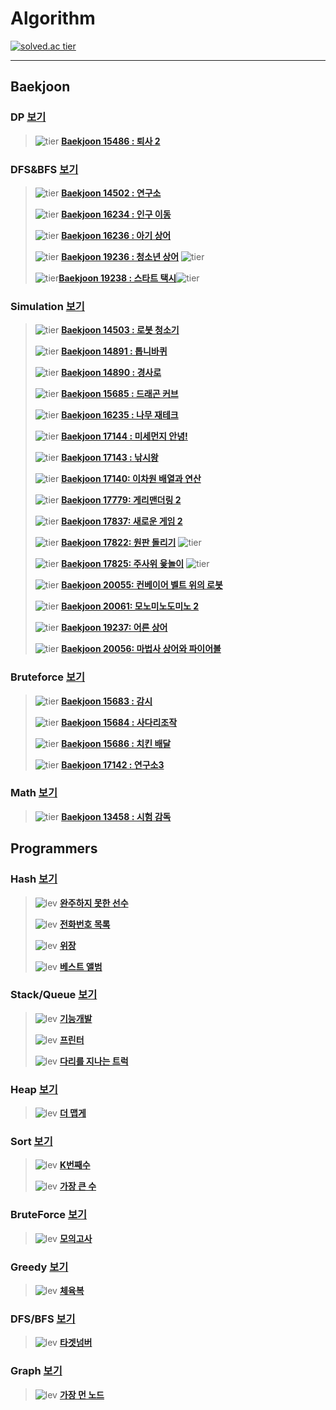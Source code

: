 # Algorithm 

[![solved.ac tier](http://mazassumnida.wtf/api/v2/generate_badge?boj=kek9520)](https://solved.ac/kek9520)

---

## Baekjoon

### DP [보기](src/Baekjoon/DP)

>![tier](https://img.shields.io/badge/Tier-Silver1-silver) **[Baekjoon 15486 : 퇴사 2](src/Baekjoon/DP/15486.cpp)**
>

### DFS&BFS [보기](/src/Baekjoon/DFSnBFS)

>![tier](https://img.shields.io/badge/Tier-Gold5-gold) **[Baekjoon 14502 : 연구소](src/Baekjoon/DFSnBFS/14502.cpp)**
>
>![tier](https://img.shields.io/badge/Tier-Gold5-gold) **[Baekjoon 16234 : 인구 이동](src/Baekjoon/DFSnBFS/16234.cpp)**
>
>![tier](https://img.shields.io/badge/Tier-Gold3-gold) **[Baekjoon 16236 : 아기 상어](src/Baekjoon/DFSnBFS/16236.cpp)** 
>
>![tier](https://img.shields.io/badge/Tier-Gold2-gold) **[Baekjoon 19236 : 청소년 상어](src/Baekjoon/DFSnBFS/19236.cpp)** ![tier](https://img.shields.io/badge/hard★-red)
>
>![tier](https://img.shields.io/badge/Tier-Gold2-gold)**[Baekjoon 19238 : 스타트 택시](src/Baekjoon/DFSnBFS/19238.cpp)**![tier](https://img.shields.io/badge/hard★-red)

### Simulation [보기](/src/Baekjoon/Simulation)

>![tier](https://img.shields.io/badge/Tier-Gold5-gold) **[Baekjoon 14503 : 로봇 청소기](src/Baekjoon/Simulation/14503.cpp)**
>
>![tier](https://img.shields.io/badge/Tier-Gold5-gold) **[Baekjoon 14891 : 톱니바퀴](src/Baekjoon/Simulation/14891.cpp)**
>
>![tier](https://img.shields.io/badge/Tier-Gold3-gold) **[Baekjoon 14890 : 경사로](src/Baekjoon/Simulation/14890.cpp)**
>
>![tier](https://img.shields.io/badge/Tier-Gold4-gold) **[Baekjoon 15685 : 드래곤 커브](src/Baekjoon/Simulation/15685.cpp)**
>
>![tier](https://img.shields.io/badge/Tier-Gold4-gold) **[Baekjoon 16235 : 나무 재테크](src/Baekjoon/Simulation/16235.cpp)**
>
>![tier](https://img.shields.io/badge/Tier-Gold4-gold) **[Baekjoon 17144 : 미세먼지 안녕!](src/Baekjoon/Simulation/17144.cpp)**
>
>![tier](https://img.shields.io/badge/Tier-Gold2-gold) **[Baekjoon 17143 : 낚시왕](src/Baekjoon/Simulation/17143.cpp)**
>
>![tier](https://img.shields.io/badge/Tier-Gold4-gold) **[Baekjoon 17140: 이차원 배열과 연산](src/Baekjoon/Simulation/17140.cpp)**
>
>![tier](https://img.shields.io/badge/Tier-Gold4-gold) **[Baekjoon 17779: 게리맨더링 2](src/Baekjoon/Simulation/17779.cpp)**
>
>![tier](https://img.shields.io/badge/Tier-Gold2-gold) **[Baekjoon 17837: 새로운 게임 2](src/Baekjoon/Simulation/17837.cpp)**
>
>![tier](https://img.shields.io/badge/Tier-Gold3-gold) **[Baekjoon 17822: 원판 돌리기](src/Baekjoon/Simulation/17822.cpp)** ![tier](https://img.shields.io/badge/hard★-red)
>
>![tier](https://img.shields.io/badge/Tier-Gold2-gold) **[Baekjoon 17825: 주사위 윷놀이](src/Baekjoon/Simulation/17825.cpp)** ![tier](https://img.shields.io/badge/hard★-red)
>
>![tier](https://img.shields.io/badge/Tier-Gold5-gold) **[Baekjoon 20055: 컨베이어 벨트 위의 로봇](src/Baekjoon/Simulation/20055.cpp)**
>
>![tier](https://img.shields.io/badge/Tier-Gold2-gold) **[Baekjoon 20061: 모노미노도미노 2](src/Baekjoon/Simulation/20061.cpp)**
>
>![tier](https://img.shields.io/badge/Tier-Gold3-gold) **[Baekjoon 19237: 어른 상어](src/Baekjoon/Simulation/19237.cpp)**
>
>![tier](https://img.shields.io/badge/Tier-Gold4-gold) **[Baekjoon 20056: 마법사 상어와 파이어볼](src/Baekjoon/Simulation/20056.cpp)**

### Bruteforce [보기](/src/Baekjoon/BruteForce)

>![tier](https://img.shields.io/badge/Tier-Gold4-gold) **[Baekjoon 15683 : 감시](src/Baekjoon/BruteForce/15683.cpp)**
>
>![tier](https://img.shields.io/badge/Tier-Gold4-gold) **[Baekjoon 15684 : 사다리조작](src/Baekjoon/BruteForce/15684.cpp)**
>
>![tier](https://img.shields.io/badge/Tier-Gold5-gold) **[Baekjoon 15686 : 치킨 배달](src/Baekjoon/BruteForce/15686.cpp)**
>
>![tier](https://img.shields.io/badge/Tier-Gold4-gold) **[Baekjoon 17142 : 연구소3](src/Baekjoon/BruteForce/17142.cpp)**

### Math [보기](/src/Baekjoon/Math)

>![tier](https://img.shields.io/badge/Tier-Bronze2-brown) **[Baekjoon 13458 : 시험 감독](src/Baekjoon/Math/13458.cpp)**

## Programmers

### Hash [보기](src/Programmers/Hash)

>![lev](https://img.shields.io/badge/Lv.1-green) **[완주하지 못한 선수](src/Programmers/Hash/hash1.cpp)**
>
>![lev](https://img.shields.io/badge/Lv.2-yellow) **[전화번호 목록](src/Programmers/Hash/hash2.cpp)**
>
>![lev](https://img.shields.io/badge/Lv.2-yellow) **[위장](src/Programmers/Hash/hash3.cpp)**
>
>![lev](https://img.shields.io/badge/Lv.3-orange) **[베스트 앨범](src/Programmers/Hash/hash4.cpp)**

### Stack/Queue [보기](src/Programmers/StacknQueue)

>![lev](https://img.shields.io/badge/Lv.2-yellow) **[기능개발](src/Programmers/StacknQueue/StacknQueue1.cpp)**
>
>![lev](https://img.shields.io/badge/Lv.2-yellow) **[프린터](src/Programmers/StacknQueue/StacknQueue2.cpp)**
>
>![lev](https://img.shields.io/badge/Lv.2-yellow) **[다리를 지나는 트럭](src/Programmers/StacknQueue/StacknQueue3.cpp)**

### Heap [보기](src/Programmers/Heap)

>![lev](https://img.shields.io/badge/Lv.2-yellow) **[더 맵게](src/Programmers/Heap/heap1.cpp)**

### Sort [보기](src/Programmers/Sort)

>![lev](https://img.shields.io/badge/Lv.1-green) **[K번째수](src/Programmers/Sort/sort1.cpp)**
>
>![lev](https://img.shields.io/badge/Lv.2-yellow) **[가장 큰 수](src/Programmers/Sort/sort2.cpp)**

### BruteForce [보기](src/Programmers/BruteForce)

>![lev](https://img.shields.io/badge/Lv.1-green) **[모의고사](src/Programmers/BruteForce/BruteForce1.cpp)**

### Greedy [보기](src/Programmers/Greedy)

>![lev](https://img.shields.io/badge/Lv.1-green) **[체육복](src/Programmers/Greedy/greedy1.cpp)**

### DFS/BFS [보기](src/Programmers/DFSnBFS)

>![lev](https://img.shields.io/badge/Lv.2-yellow) **[타겟넘버](src/Programmers/DFSnBFS/DfsnBfs1.cpp)**

### Graph [보기](src/Programmers/Graph)

>![lev](https://img.shields.io/badge/Lv.3-orange) **[가장 먼 노드](src/Programmers/Graph/graph1.cpp)**

